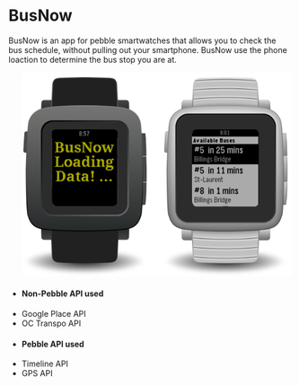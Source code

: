 <h1>BusNow</h1>
<p>BusNow is an app for pebble smartwatches that allows you to check the bus schedule, without pulling out your smartphone. BusNow use the phone loaction to determine the bus stop you are at.</p>
<ul>
<img src='BusNowAppUIView.png' alt='BusNow UI'>
<li><h4>Non-Pebble API used</h4></li>
<li>Google Place API</li>
<li>OC Transpo API</li>
<li><h4>Pebble API used</h4></li>
<li>Timeline API</li>
<li>GPS API</li>
</ul>

